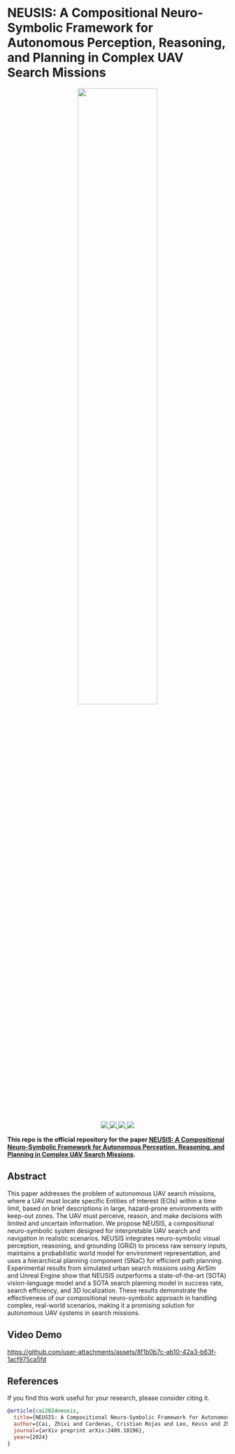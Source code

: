 # NEUSIS: A Compositional Neuro-Symbolic Framework for Autonomous Perception, Reasoning, and Planning in Complex UAV Search Missions

<div align="center">
    <img src="assets/teaser.svg" width="60%">
    <p></p>
</div>

<div align="center">
    <a href="https://github.com/ControlNet/NEUSIS/issues">
        <img src="https://img.shields.io/github/issues/ControlNet/NEUSIS?style=flat-square">
    </a>
    <a href="https://github.com/ControlNet/NEUSIS/network/members">
        <img src="https://img.shields.io/github/forks/ControlNet/NEUSIS?style=flat-square">
    </a>
    <a href="https://github.com/ControlNet/NEUSIS/stargazers">
        <img src="https://img.shields.io/github/stars/ControlNet/NEUSIS?style=flat-square">
    </a>
    <a href="https://arxiv.org/abs/2409.10196">
        <img src="https://img.shields.io/badge/arXiv-2409.10196-b31b1b.svg?style=flat-square">
    </a>
</div>


**This repo is the official repository for the paper [NEUSIS: A Compositional Neuro-Symbolic Framework for Autonomous Perception, Reasoning, and Planning in Complex UAV Search Missions](https://arxiv.org/abs/2409.10196).**

## Abstract

This paper addresses the problem of autonomous UAV search missions, where a UAV must locate specific Entities of Interest (EOIs) within a time limit, based on brief descriptions in large, hazard-prone environments with keep-out zones. The UAV must perceive, reason, and make decisions with limited and uncertain information. We propose NEUSIS, a compositional neuro-symbolic system designed for interpretable UAV search and navigation in realistic scenarios. NEUSIS integrates neuro-symbolic visual perception, reasoning, and grounding (GRiD) to process raw sensory inputs, maintains a probabilistic world model for environment representation, and uses a hierarchical planning component (SNaC) for efficient path planning. Experimental results from simulated urban search missions using AirSim and Unreal Engine show that NEUSIS outperforms a state-of-the-art (SOTA) vision-language model and a SOTA search planning model in success rate, search efficiency, and 3D localization. These results demonstrate the effectiveness of our compositional neuro-symbolic approach in handling complex, real-world scenarios, making it a promising solution for autonomous UAV systems in search missions.

## Video Demo

https://github.com/user-attachments/assets/8f1b0b7c-ab10-42a3-b63f-1acf975ca5fd


## References
If you find this work useful for your research, please consider citing it.

```bibtex
@article{cai2024neusis,
  title={NEUSIS: A Compositional Neuro-Symbolic Framework for Autonomous Perception, Reasoning, and Planning in Complex UAV Search Missions},
  author={Cai, Zhixi and Cardenas, Cristian Rojas and Leo, Kevin and Zhang, Chenyuan and Backman, Kal and Li, Hanbing and Li, Boying and Ghorbanali, Mahsa and Datta, Stavya and Qu, Lizhen and Santiago, Julian Gutierrez and Ignatiev, Alexey and Li, Yuan-Fang and Vered, Mor and Stuckey, Peter J. and Garcia de la Banda, Maria and Rezatofighi, Hamid},
  journal={arXiv preprint arXiv:2409.10196},
  year={2024}
}
```
